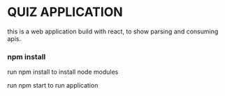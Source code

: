 # QUIZ APPLICATION

this is a web application build with react, to show parsing and consuming apis.

### npm install

run npm install to install node modules

run npm start to run application
